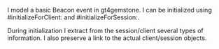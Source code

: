 I model a basic Beacon event in gt4gemstone. I can be initialized using #initializeForClient: and #initializeForSession:.

During initialization I extract from the session/client several types of information. I also preserve a link to the actual client/session objects.